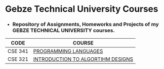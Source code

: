 
# Gebze Technical University Courses

- ### Repository of Assignments, Homeworks and Projects of my GEBZE TECHNICAL UNIVERSITY courses.


| CODE | COURSE |
| -------- | -------- |
| CSE 341 | [PROGRAMMING LANGUAGES](https://github.com/ualper/Gebze-Technical-University_Courses/tree/main/CSE%20341%20-%20Programming%20Languages) |
| CSE 321 | [INTRODUCTION TO ALGORTIHM DESIGNS](https://github.com/ualper/Gebze-Technical-University/tree/main/CSE%20321%20-%20Introduction%20to%20Algorithm%20Designs) |
